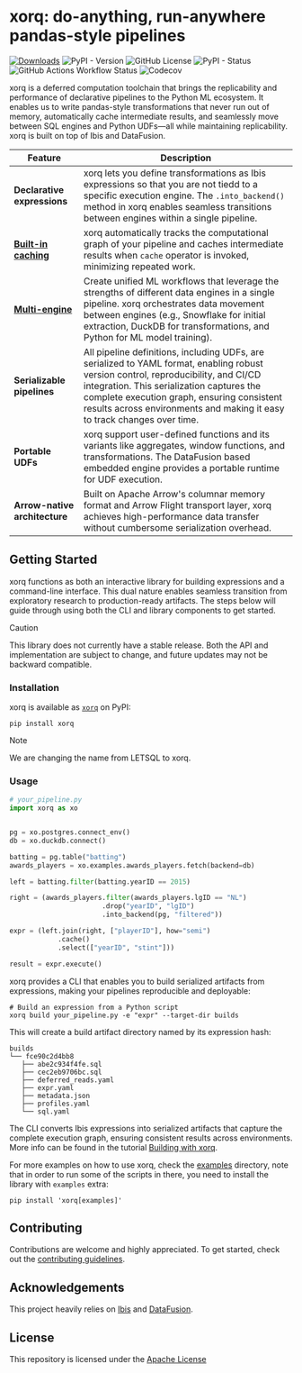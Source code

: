 # xorq: do-anything, run-anywhere pandas-style pipelines

[![Downloads](https://static.pepy.tech/badge/letsql)](https://pepy.tech/project/letsql)
![PyPI - Version](https://img.shields.io/pypi/v/letsql)
![GitHub License](https://img.shields.io/github/license/letsql/letsql)
![PyPI - Status](https://img.shields.io/pypi/status/letsql)
![GitHub Actions Workflow Status](https://img.shields.io/github/actions/workflow/status/letsql/letsql/ci-test.yml)
![Codecov](https://img.shields.io/codecov/c/github/letsql/letsql)

xorq is a deferred computation toolchain that brings the replicability and
performance of declarative pipelines to the Python ML ecosystem. It enables us
to write pandas-style transformations that never run out of memory,
automatically cache intermediate results, and seamlessly move between SQL
engines and Python UDFs—all while maintaining replicability. xorq is built on
top of Ibis and DataFusion.

| Feature | Description |
|---------|-------------|
| **Declarative expressions** | xorq lets you define transformations as Ibis expressions so that you are not tiedd to a specific execution engine. The `.into_backend()` method in xorq enables seamless transitions between engines within a single pipeline. |
| **[Built-in caching](https://docs.xorq.dev/core_concepts#caching-system)** | xorq automatically tracks the computational graph of your pipeline and caches intermediate results when `cache` operator is invoked, minimizing repeated work.  |
| **[Multi-engine](https://docs.xorq.dev/core_concepts#multi-engine-system)** | Create unified ML workflows that leverage the strengths of different data engines in a single pipeline. xorq orchestrates data movement between engines (e.g., Snowflake for initial extraction, DuckDB for transformations, and Python for ML model training). |
| **Serializable pipelines** | All pipeline definitions, including UDFs, are serialized to YAML format, enabling robust version control, reproducibility, and CI/CD integration. This serialization captures the complete execution graph, ensuring consistent results across environments and making it easy to track changes over time. |
| **Portable UDFs** | xorq support user-defined functions and its variants like aggregates, window functions, and transformations. The DataFusion based embedded engine provides a portable runtime for UDF execution. |
| **Arrow-native architecture** | Built on Apache Arrow's columnar memory format and Arrow Flight transport layer, xorq achieves high-performance data transfer without cumbersome serialization overhead. |


## Getting Started
xorq functions as both an interactive library for building expressions and a
command-line interface. This dual nature enables seamless transition
from exploratory research to production-ready artifacts. The steps below will
guide through using both the CLI and library components to get started.

> [!CAUTION] 
> This library does not currently have a stable release. Both the
> API and implementation are subject to change, and future updates may not be
> backward compatible.

### Installation

xorq is available as [`xorq`](https://pypi.org/project/xorq/) on PyPI:

```shell
pip install xorq
```

> [!NOTE]
> We are changing the name from LETSQL to xorq.

### Usage

```python
# your_pipeline.py
import xorq as xo


pg = xo.postgres.connect_env()
db = xo.duckdb.connect()

batting = pg.table("batting")
awards_players = xo.examples.awards_players.fetch(backend=db)

left = batting.filter(batting.yearID == 2015)

right = (awards_players.filter(awards_players.lgID == "NL")
                       .drop("yearID", "lgID")
                       .into_backend(pg, "filtered"))

expr = (left.join(right, ["playerID"], how="semi")
            .cache()
            .select(["yearID", "stint"]))

result = expr.execute()
```

xorq provides a CLI that enables you to build serialized artifacts from expressions, making your pipelines reproducible and deployable:

```shell
# Build an expression from a Python script
xorq build your_pipeline.py -e "expr" --target-dir builds
```
This will create a build artifact directory named by its expression hash:
```
builds
└── fce90c2d4bb8
   ├── abe2c934f4fe.sql
   ├── cec2eb9706bc.sql
   ├── deferred_reads.yaml
   ├── expr.yaml
   ├── metadata.json
   ├── profiles.yaml
   └── sql.yaml
```

The CLI converts Ibis expressions into serialized artifacts that capture the complete execution graph, ensuring consistent results across environments.
More info can be found in the tutorial [Building with xorq](https://docs.xorq.dev/tutorials/build).

For more examples on how to use xorq, check the
[examples](https://github.com/letsql/xorq/tree/main/examples) directory, note
that in order to run some of the scripts in there, you need to install the
library with `examples` extra:

```shell
pip install 'xorq[examples]'
```

## Contributing

Contributions are welcome and highly appreciated. To get started, check out the [contributing guidelines](https://github.com/letsql/xorq/blob/main/CONTRIBUTING.md).

## Acknowledgements

This project heavily relies on [Ibis](https://github.com/ibis-project/ibis) and [DataFusion](https://github.com/apache/datafusion).   

## License

This repository is licensed under the [Apache License](https://github.com/letsql/xorq/blob/main/LICENSE)
